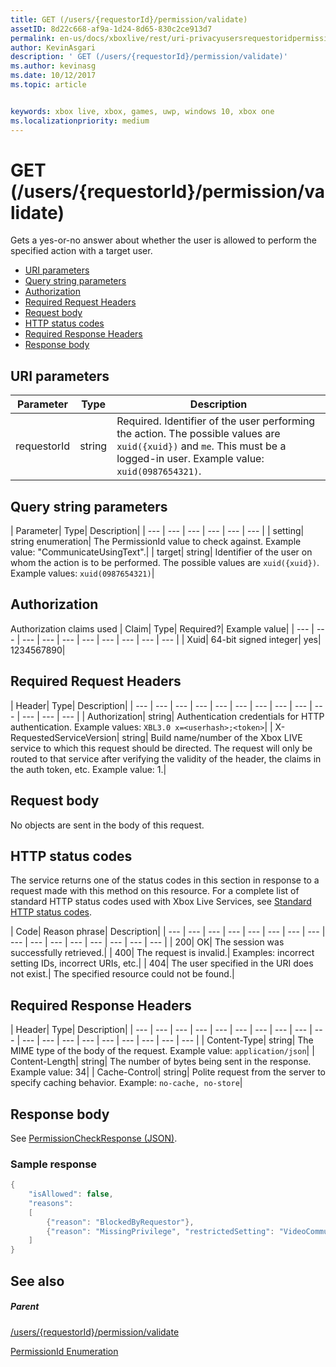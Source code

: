 ```yaml
---
title: GET (/users/{requestorId}/permission/validate)
assetID: 8d22c668-af9a-1d24-8d65-830c2ce913d7
permalink: en-us/docs/xboxlive/rest/uri-privacyusersrequestoridpermissionvalidateget.html
author: KevinAsgari
description: ' GET (/users/{requestorId}/permission/validate)'
ms.author: kevinasg
ms.date: 10/12/2017
ms.topic: article


keywords: xbox live, xbox, games, uwp, windows 10, xbox one
ms.localizationpriority: medium
---
```



# GET (/users/{requestorId}/permission/validate)
Gets a yes-or-no answer about whether the user is allowed to perform the specified action with a target user.

  * [URI parameters](#ID4EQ)
  * [Query string parameters](#ID4E2)
  * [Authorization](#ID4EDC)
  * [Required Request Headers](#ID4EID)
  * [Request body](#ID4ETE)
  * [HTTP status codes](#ID4E5E)
  * [Required Response Headers](#ID4ETG)
  * [Response body](#ID4EKAAC)

<a id="ID4EQ"></a>


## URI parameters

| Parameter| Type| Description|
| --- | --- | --- |
| requestorId| string| Required. Identifier of the user performing the action. The possible values are <code>xuid({xuid})</code> and <code>me</code>. This must be a logged-in user. Example value: <code>xuid(0987654321)</code>.|

<a id="ID4E2"></a>


## Query string parameters

| Parameter| Type| Description|
| --- | --- | --- | --- | --- | --- |
| setting| string enumeration| The PermissionId value to check against. Example value: "CommunicateUsingText".|
| target| string| Identifier of the user on whom the action is to be performed. The possible values are <code>xuid({xuid})</code>. Example values: <code>xuid(0987654321)</code>|

<a id="ID4EDC"></a>


## Authorization

Authorization claims used | Claim| Type| Required?| Example value|
| --- | --- | --- | --- | --- | --- | --- | --- | --- | --- |
| Xuid| 64-bit signed integer| yes| 1234567890|

<a id="ID4EID"></a>


## Required Request Headers

| Header| Type| Description|
| --- | --- | --- | --- | --- | --- | --- | --- | --- | --- | --- | --- | --- |
| Authorization| string| Authentication credentials for HTTP authentication. Example values: <code>XBL3.0 x=&lt;userhash>;&lt;token></code>|
| X-RequestedServiceVersion| string| Build name/number of the Xbox LIVE service to which this request should be directed. The request will only be routed to that service after verifying the validity of the header, the claims in the auth token, etc. Example value: 1.|

<a id="ID4ETE"></a>


## Request body

No objects are sent in the body of this request.

<a id="ID4E5E"></a>


## HTTP status codes

The service returns one of the status codes in this section in response to a request made with this method on this resource. For a complete list of standard HTTP status codes used with Xbox Live Services, see [Standard HTTP status codes](../../additional/httpstatuscodes.md).

| Code| Reason phrase| Description|
| --- | --- | --- | --- | --- | --- | --- | --- | --- | --- | --- | --- | --- | --- | --- | --- |
| 200| OK| The session was successfully retrieved.|
| 400| The request is invalid.| Examples: incorrect setting IDs, incorrect URIs, etc.|
| 404| The user specified in the URI does not exist.| The specified resource could not be found.|

<a id="ID4ETG"></a>


## Required Response Headers

| Header| Type| Description|
| --- | --- | --- | --- | --- | --- | --- | --- | --- | --- | --- | --- | --- | --- | --- | --- | --- | --- | --- |
| Content-Type| string| The MIME type of the body of the request. Example value: <code>application/json</code>|
| Content-Length| string| The number of bytes being sent in the response. Example value: 34|
| Cache-Control| string| Polite request from the server to specify caching behavior. Example: <code>no-cache, no-store</code>|

<a id="ID4EKAAC"></a>


## Response body

See [PermissionCheckResponse (JSON)](../../json/json-permissioncheckresponse.md).

<a id="ID4EWAAC"></a>


### Sample response


```cpp
{
    "isAllowed": false,
    "reasons":
    [
        {"reason": "BlockedByRequestor"},
        {"reason": "MissingPrivilege", "restrictedSetting": "VideoCommunications"}
    ]
}

```


<a id="ID4EABAC"></a>


## See also

<a id="ID4ECBAC"></a>


##### Parent

[/users/{requestorId}/permission/validate](uri-privacyusersrequestoridpermissionvalidate.md)

 [PermissionId Enumeration](../../enums/privacy-enum-permissionid.md)
